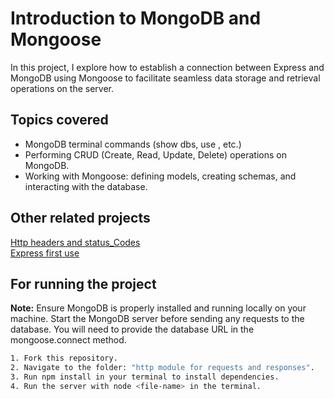# Introduction to MongoDB and Mongoose
In this project, I explore how to establish a connection between Express and MongoDB using Mongoose to facilitate seamless data storage and retrieval operations on the server.

## Topics covered

* MongoDB terminal commands (show dbs, use <database name>, etc.)
* Performing CRUD (Create, Read, Update, Delete) operations on MongoDB.
* Working with Mongoose: defining models, creating schemas, and interacting with the database.


## Other related projects
[Http headers and status_Codes](https://github.com/vrmrohit23/learn-nodejs/tree/main/http%20headers%20and%20status_Codes)<br/>
[Express first use](https://github.com/vrmrohit23/learn-nodejs/tree/main/Express%20first%20use)

## For running the project
**Note:** Ensure MongoDB is properly installed and running locally on your machine. Start the MongoDB server before sending any requests to the database. You will need to provide the database URL in the mongoose.connect method.
```bash
1. Fork this repository.
2. Navigate to the folder: "http module for requests and responses".
3. Run npm install in your terminal to install dependencies.
4. Run the server with node <file-name> in the terminal.
```
